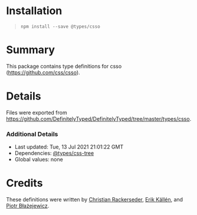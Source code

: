 # Installation
> `npm install --save @types/csso`

# Summary
This package contains type definitions for csso (https://github.com/css/csso).

# Details
Files were exported from https://github.com/DefinitelyTyped/DefinitelyTyped/tree/master/types/csso.

### Additional Details
 * Last updated: Tue, 13 Jul 2021 21:01:22 GMT
 * Dependencies: [@types/css-tree](https://npmjs.com/package/@types/css-tree)
 * Global values: none

# Credits
These definitions were written by [Christian Rackerseder](https://github.com/screendriver), [Erik Källén](https://github.com/erik-kallen), and [Piotr Błażejewicz](https://github.com/peterblazejewicz).
